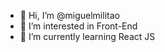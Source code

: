 - 👋 Hi, I’m @miguelmilitao
- 👀 I’m interested in Front-End
- 🌱 I’m currently learning React JS

<!---
miguelmilitao/miguelmilitao is a ✨ special ✨ repository because its `README.md` (this file) appears on your GitHub profile.
You can click the Preview link to take a look at your changes.
--->
